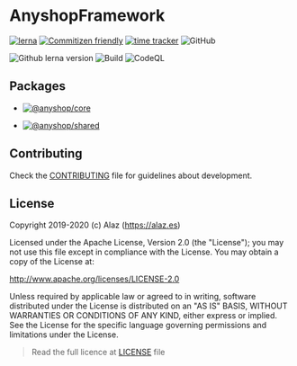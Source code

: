 # AnyshopFramework

[![lerna](https://img.shields.io/badge/maintained%20with-lerna-cc00ff.svg)](https://lerna.js.org/)
[![Commitizen friendly](https://img.shields.io/badge/commitizen-friendly-brightgreen.svg)](http://commitizen.github.io/cz-cli/)
[![time tracker](https://wakatime.com/badge/github/alazes/anyshop-framework.svg)](https://wakatime.com/badge/github/alazes/anyshop-framework)
![GitHub](https://img.shields.io/github/license/alazes/anyshop-framework)

![Github lerna version](https://img.shields.io/github/lerna-json/v/alazes/anyshop-framework/main)
![Build](https://github.com/alazes/anyshop-framework/workflows/Build/badge.svg?branch=main)
![CodeQL](https://github.com/alazes/anyshop-framework/workflows/CodeQL/badge.svg?branch=main)

<!--  -->

## Packages

- [![@anyshop/core](https://img.shields.io/npm/v/@anyshop/core?label=@anyshop/core&labelColor=white&color=red)](https://www.npmjs.com/package/@anyshop/core)

- [![@anyshop/shared](https://img.shields.io/npm/v/@anyshop/shared?label=@anyshop/shared&labelColor=white&color=red)](https://www.npmjs.com/package/@anyshop/shared)

## Contributing

Check the [CONTRIBUTING](.github/CONTRIBUTING.md) file for guidelines about development.

## License

Copyright 2019-2020 (c) Alaz (https://alaz.es)

Licensed under the Apache License, Version 2.0 (the "License");
you may not use this file except in compliance with the License.
You may obtain a copy of the License at:

http://www.apache.org/licenses/LICENSE-2.0

Unless required by applicable law or agreed to in writing, software
distributed under the License is distributed on an "AS IS" BASIS,
WITHOUT WARRANTIES OR CONDITIONS OF ANY KIND, either express or implied.
See the License for the specific language governing permissions and
limitations under the License.

> Read the full licence at [LICENSE](./LICENSE) file
